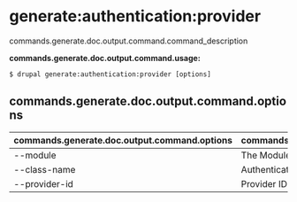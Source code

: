 # generate:authentication:provider
commands.generate.doc.output.command.command_description

**commands.generate.doc.output.command.usage:**
```
$ drupal generate:authentication:provider [options] 
```

## commands.generate.doc.output.command.options
commands.generate.doc.output.command.options | commands.generate.doc.output.command.details
-------|-------------
--module | The Module name.
--class-name | Authentication Provider class
--provider-id | Provider ID

